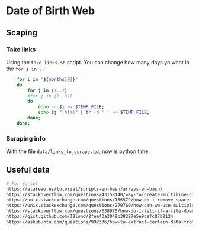 # Date of Birth Web
## Scaping
### Take links
Using the `take-links.sh` script. You can change how many days yo want in the `for j in ...`
```bash
	for i in "${months[@]}"
	do
		for j in {1..2}
		#for j in {1..31}
		do
			echo -n $i >> $TEMP_FILE;
			echo $j ".html" | tr -d ' ' >> $TEMP_FILE;
		done;
	done;
```
### Scraping info
With the file `data/links_to_scrape.txt` now is python time.
## Useful data
```bash
# For script
https://atareao.es/tutorial/scripts-en-bash/arrays-en-bash/
https://stackoverflow.com/questions/43158140/way-to-create-multiline-comments-in-bash
https://unix.stackexchange.com/questions/156579/how-do-i-remove-spaces-from-shell-variables
https://unix.stackexchange.com/questions/279760/how-can-we-use-multiple-variables-in-single-for-loop-in-shell-script
https://stackoverflow.com/questions/638975/how-do-i-tell-if-a-file-does-not-exist-in-bash
https://gist.github.com/JBlond/2fea43a3049b38287e5e9cefc87b2124
https://askubuntu.com/questions/992336/how-to-extract-certain-data-from-a-line
```
